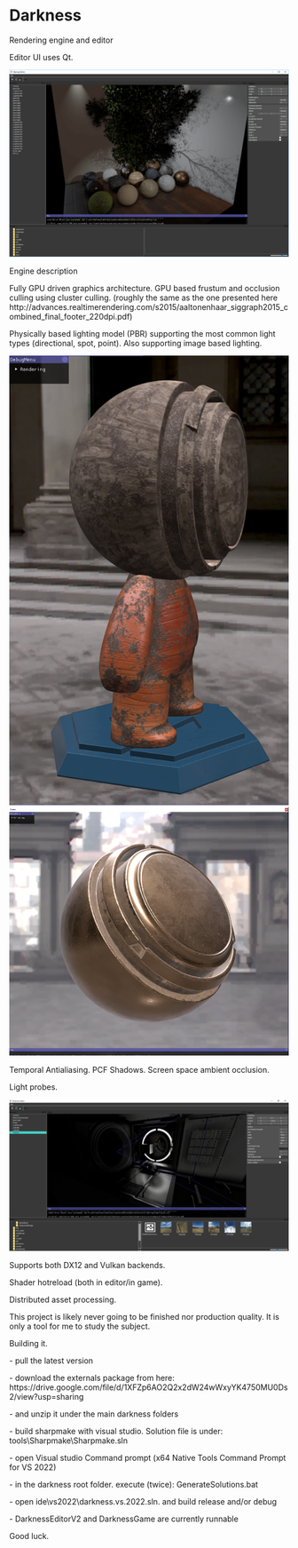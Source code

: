 # Darkness

Rendering engine and editor

Editor UI uses Qt.

![Editor](https://github.com/Karmiska/Darkness/blob/master/editor.png "Editor screenshot")

<p>Engine description</p>

<p>Fully GPU driven graphics architecture.
GPU based frustum and occlusion culling using cluster culling. (roughly the same as the one presented here http://advances.realtimerendering.com/s2015/aaltonenhaar_siggraph2015_combined_final_footer_220dpi.pdf)</p>

<p>Physically based lighting model (PBR) supporting the most common light types (directional, spot, point).
Also supporting image based lighting.</p>

![Substance](https://github.com/Karmiska/Darkness/blob/master/substance.png "Substance painter materials")
![Substance2](https://github.com/Karmiska/Darkness/blob/master/substance_metal.png "Substance painter materials 2")

<p>Temporal Antialiasing.
PCF Shadows.
Screen space ambient occlusion.</p>

<p>Light probes.</p>

![Probes](https://github.com/Karmiska/Darkness/blob/master/light_probe.png "Light probe")

<p>Supports both DX12 and Vulkan backends.</p>

<p>Shader hotreload (both in editor/in game).</p>
<p>Distributed asset processing.</p>

<p>This project is likely never going to be finished nor production quality. It is only a tool for me to study the subject.</p>

<p>Building it.</p>

<p>- pull the latest version</p>
<p>- download the externals package from here: https://drive.google.com/file/d/1XFZp6AO2Q2x2dW24wWxyYK4750MU0Ds2/view?usp=sharing </p>
<p>- and unzip it under the main darkness folders</p>
<p>- build sharpmake with visual studio. Solution file is under: tools\Sharpmake\Sharpmake.sln
<p>- open Visual studio Command prompt (x64 Native Tools Command Prompt for VS 2022)</p>
<p>- in the darkness root folder. execute (twice): GenerateSolutions.bat</p>
<p>- open ide\vs2022\darkness.vs.2022.sln. and build release and/or debug</p>
<p>- DarknessEditorV2 and DarknessGame are currently runnable</p>

Good luck.